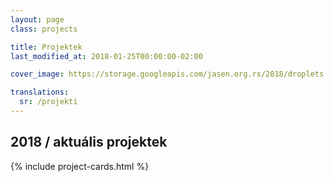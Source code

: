 ```yaml
---
layout: page
class: projects

title: Projektek
last_modified_at: 2018-01-25T00:00:00-02:00

cover_image: https://storage.googleapis.com/jasen.org.rs/2018/droplets.jpg

translations:
  sr: /projekti
---
```

## 2018 / aktuális projektek

{% include project-cards.html %}
